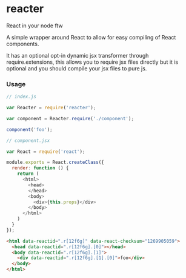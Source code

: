 reacter
=======

React in your node ftw

A simple wrapper around React to allow for easy compiling of React components.

It has an optional opt-in dynamic jsx transformer through require.extensions, this allows you to require jsx files directly but it is optional and you should compile your jsx files to pure js.

### Usage

```js
// index.js

var Reacter = require('reacter');

var component = Reacter.require('./component');

component('foo');
```

```js
// component.jsx

var React = require('react');

module.exports = React.createClass({
  render: function () {
    return (
      <html>
        <head>
        </head>
        <body>
          <div>{this.props}</div>
        </body>
      </html>
    )
  }
});
```

```html
<html data-reactid=".r[12f6g]" data-react-checksum="1269905059">
  <head data-reactid=".r[12f6g].[0]"></head>
  <body data-reactid=".r[12f6g].[1]">
    <div data-reactid=".r[12f6g].[1].[0]">foo</div>
  </body>
</html>
```
